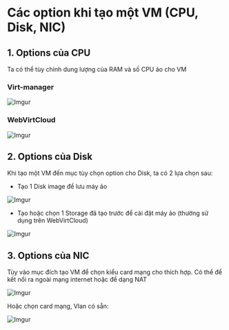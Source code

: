 # Các option khi tạo một VM (CPU, Disk, NIC)

## 1. Options của CPU

Ta có thể tùy chỉnh dung lượng của RAM và số CPU ảo cho VM

### Virt-manager

![Imgur](https://i.imgur.com/htRGxMO.png)

### WebVirtCloud

![Imgur](https://i.imgur.com/xTRFs5y.png)

## 2. Options của Disk

Khi tạo một VM đến mục tùy chọn option cho Disk, ta có 2 lựa chọn sau:

- Tạo 1 Disk image để lưu máy ảo

![Imgur](https://i.imgur.com/Dv1j3hm.png)

- Tạo hoặc chọn 1 Storage đã tạo trước để cài đặt máy ảo (thường sử dụng trên WebVirtCloud)

![Imgur](https://i.imgur.com/JVKWwT5.png)

## 3. Options của NIC

Tùy vào mục đích tạo VM để chọn kiểu card mạng cho thích hợp. Có thể để kết nối ra ngoài mạng internet hoặc để dạng NAT

![Imgur](https://i.imgur.com/XPpaBdr.png)

Hoặc chọn card mạng, Vlan có sẵn:

![Imgur](https://i.imgur.com/rvWv8Rd.png)

